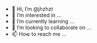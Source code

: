 - 👋 Hi, I’m @jhzhzt
- 👀 I’m interested in ...
- 🌱 I’m currently learning ...
- 💞️ I’m looking to collaborate on ...
- 📫 How to reach me ...

<!---
jhzhzt/jhzhzt is a ✨ special ✨ repository because its `README.md` (this file) appears on your GitHub profile.
You can click the Preview link to take a look at your changes.
--->
